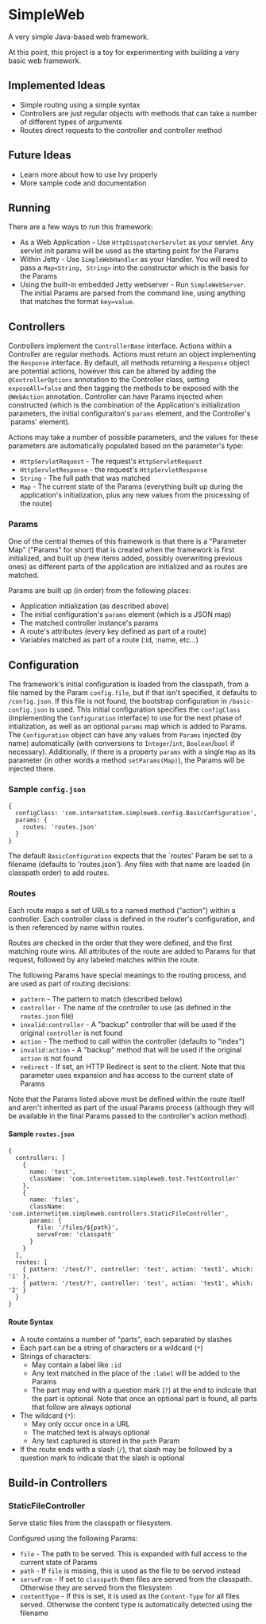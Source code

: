 # SimpleWeb #

A very simple Java-based web framework.

At this point, this project is a toy for experimenting with building a very basic web framework.

## Implemented Ideas ##

 * Simple routing using a simple syntax
 * Controllers are just regular objects with methods that can take a number of different types of arguments
 * Routes direct requests to the controller and controller method

## Future Ideas ##

 * Learn more about how to use Ivy properly
 * More sample code and documentation

## Running ##

There are a few ways to run this framework:

 * As a Web Application - Use `HttpDispatcherServlet` as your servlet. Any servlet init params will be used as the starting point for the Params
 * Within Jetty - Use `SimpleWebHandler` as your Handler. You will need to pass a `Map<String, String>` into the constructor which is the basis for the Params
 * Using the built-in embedded Jetty webserver - Run `SimpleWebServer`. The initial Params are parsed from the command line, using anything that matches the format `key=value`.

## Controllers ##

Controllers implement the `ControllerBase` interface. Actions within a Controller are regular methods. Actions must return an object implementing the `Response` interface. By default, all methods returning a `Response` object are potential actions, however this can be altered by adding the `@ControllerOptions` annotation to the Controller class, setting `exposeAll=false` and then tagging the methods to be exposed with the `@WebAction` annotation. Controller can have Params injected when constructed (which is the combination of the Application's initialization parameters, the initial configuraiton's `params` element, and the Controller's `params' element).

Actions may take a number of possible parameters, and the values for these parameters are automatically populated based on the parameter's type:

 * `HttpServletRequest` - The request's `HttpServletRequest`
 * `HttpServletResponse` - the request's `HttpServletResponse`
 * `String` - The full path that was matched
 * `Map` - The current state of the Params (everything built up during the application's initialization, plus any new values from the processing of the route)

### Params ###

One of the central themes of this framework is that there is a "Parameter Map" ("Params" for short) that is created when the framework is first initialized, and built up (new items added, possibly overwriting previous ones) as different parts of the application are initialized and as routes are matched.

Params are built up (in order) from the following places:

 * Application initialization (as described above)
 * The initial configuration's `params` element (which is a JSON map)
 * The matched controller instance's params
 * A route's attributes (every key defined as part of a route)
 * Variables matched as part of a route (:id, :name, etc...)

## Configuration ##

The framework's initial configuration is loaded from the classpath, from a file named by the Param `config.file`, but if that isn't specified, it defaults to `/config.json`. If this file is not found, the bootstrap configuration in `/basic-config.json` is used. This initial configuration specifies the `configClass` (implementing the `Configuration` interface) to use for the next phase of intialization, as well as an optional `params` map which is added to Params. The `Configuration` object can have any values from `Params` injected (by name) automatically (with conversions to `Integer`/`int`, `Boolean`/`bool` if necessary). Additionally, if there is a property `params` with a single `Map` as its parameter (in other words a method `setParams(Map)`), the Params will be injected there.

### Sample `config.json` ###

    {
      configClass: 'com.internetitem.simpleweb.config.BasicConfiguration',
      params: {
        routes: 'routes.json'
      }
    }

The default `BasicConfiguration` expects that the `routes' Param be set to a filename (defaults to 'routes.json'). Any files with that name are loaded (in classpath order) to add routes.

### Routes ###

Each route maps a set of URLs to a named method ("action") within a controller. Each controller class is defined in the router's configuration, and is then referenced by name within routes.

Routes are checked in the order that they were defined, and the first matching route wins. All attributes of the route are added to Params for that request, followed by any labeled matches within the route.

The following Params have special meanings to the routing process, and are used as part of routing decisions:

 * `pattern` - The pattern to match (described below)
 * `controller` - The name of the controller to use (as defined in the `routes.json` file)
 * `invalid:controller` - A "backup" controller that will be used if the original `controller` is not found
 * `action` - The method to call within the controller (defaults to "index")
 * `invalid:action` - A "backup" method that will be used if the original `action` is not found
 * `redirect` - If set, an HTTP Redirect is sent to the client. Note that this parameter uses expansion and has access to the current state of Params

Note that the Params listed above must be defined within the route itself and aren't inherited as part of the usual Params process (although they will be available in the final Params passed to the controller's action method).

#### Sample `routes.json` #####

    {
      controllers: [
        {
          name: 'test',
          className: 'com.internetitem.simpleweb.test.TestController'
        },
        {
          name: 'files',
          className: 'com.internetitem.simpleweb.controllers.StaticFileController',
          params: {
            file: '/files/${path}',
            serveFrom: 'classpath'
          }
        }
      ],
      routes: [
        { pattern: '/test/?', controller: 'test', action: 'test1', which: '1' },
        { pattern: '/test/?', controller: 'test', action: 'test1', which: '2' }
      }
    }


#### Route Syntax ####

 * A route contains a number of "parts", each separated by slashes
 * Each part can be a string of characters or a wildcard (`*`)
 * Strings of characters:
   * May contain a label like `:id`
   * Any text matched in the place of the `:label` will be added to the Params
   * The part may end with a question mark (`?`) at the end to indicate that the part is optional. Note that once an optional part is found, all parts that follow are always optional
 * The wildcard (`*`):
   * May only occur once in a URL
   * The matched text is always optional
   * Any text captured is stored in the `path` Param
 * If the route ends with a slash (`/`), that slash may be followed by a question mark to indicate that the slash is optional

## Build-in Controllers ##

### StaticFileController ###

Serve static files from the classpath or filesystem.

Configured using the following Params:

 * `file` - The path to be served. This is expanded with full access to the current state of Params
 * `path` - If `file` is missing, this is used as the file to be served instead
 * `serveFrom` - If set to `classpath` then files are served from the classpath. Otherwise they are served from the filesystem
 * `contentType` - If this is set, it is used as the `Content-Type` for all files served. Otherwise the content type is automatically detected using the filename



